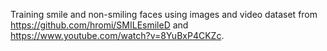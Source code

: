 Training smile and non-smiling faces using images and video dataset from https://github.com/hromi/SMILEsmileD and https://www.youtube.com/watch?v=8YuBxP4CKZc.
